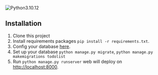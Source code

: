 ![Python3.10.12](https://img.shields.io/badge/Python-3.10.12-blue.svg)

## Installation

1. Clone this project
2. Install requirements packages `pip install -r requirements.txt`.
3. Config your database [here](https://github.com/M1nhHoang/be_train_2_todolist/blob/master/mysite/settings.py#L77C14-L77C14).
4. Set up your database `python manage.py migrate`, `python manage.py makemigrations todolist`
5. Run `python manage.py runserver` web will deploy on [http://localhost:8000](http://localhost:8000).

